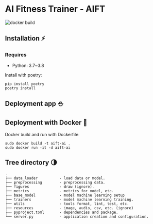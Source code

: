 # AI Fitness Trainer - AIFT
![docker build](https://github.com/khanh41/aift-ai/actions/workflows/dev-deploy-docker.yml/badge.svg)

## Installation ⚡️
### Requires
- Python: 3.7~3.8

Install with poetry:
~~~
pip install poetry
poetry install
~~~

## Deployment app ⛄️
## Deployment with Docker 🐳
Docker build and run with Dockerfile:
~~~
sudo docker build -t aift-ai .
sudo docker run -it -d aift-ai
~~~

## Tree directory 🌗 
~~~
.
├── data_loader          - load data or model.
├── preprocessing        - preprocessing data.
├── figures              - draw (ignore).
├── metrics              - metrics for model, etc.
├── base_model           - model machine learning setup
├── trainers             - model machine learning training.
├── utils                - tools format, lint, test, etc.
├── resources            - image, audio, csv, etc. (ignore)
├── pyproject.toml       - dependencies and package.
└── server.py            - application creation and configuration.
~~~
